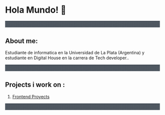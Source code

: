 # Hola Mundo! 👋

<div aling="center">
    <img src="img/Guardaanim2.gif" alt="Guarda">
</div>

## About me: 

<p>Estudiante de informatica en la Universidad de La Plata (Argentina) y estudiante en Digital House en la carrera de Tech developer..</p>
<div aling="center">
    <img src="img/Guardaanim2.gif# alt="Guarda">
</div>
                                               
## Projects i work on :                                              
 
<ol>                                               
 <li> <a href = "https://julianpariss.github.io/Frontend">Frontend Proyects</a> </li>
</ol>                                                                         
<div aling="center">
    <img src="img/Guardaanim2.gif# alt="Guarda">
</div>                                               
